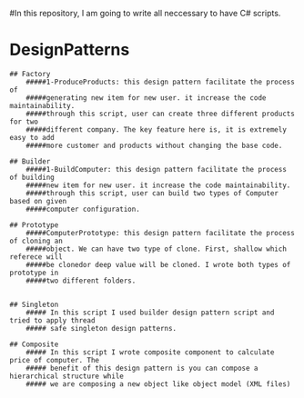 
#In this repository, I am going to write all neccessary to have C# scripts.

# DesignPatterns
	## Factory
		#####1-ProduceProducts: this design pattern facilitate the process of
		#####generating new item for new user. it increase the code maintainability.
		#####through this script, user can create three different products for two 
		#####different company. The key feature here is, it is extremely easy to add
		#####more customer and products without changing the base code.
		
	## Builder
		#####1-BuildComputer: this design pattern facilitate the process of building
		#####new item for new user. it increase the code maintainability.
		#####through this script, user can build two types of Computer based on given
		#####computer configuration.
		
	## Prototype
		#####ComputerPrototype: this design pattern facilitate the process of cloning an
		#####object. We can have two type of clone. First, shallow which referece will 
		#####be clonedor deep value will be cloned. I wrote both types of  prototype in 
		#####two different folders.
		
		
	## Singleton
		##### In this script I used builder design pattern script and tried to apply thread
		##### safe singleton design patterns.
		
	## Composite
		##### In this script I wrote composite component to calculate price of computer. The
		##### benefit of this design pattern is you can compose a hierarchical structure while
		##### we are composing a new object like object model (XML files)
